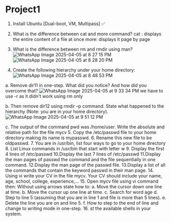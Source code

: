 # Project1
1. Install Ubuntu [Dual-boot, VM, Multipass] ✅
2. What is the difference between cat and more command?
   cat : displays the entire content of a file at once
   more: displays it page by page                                                                  

3. What is the difference between rm and rmdir using man?
![WhatsApp Image 2025-04-05 at 8 27 15 PM](https://github.com/user-attachments/assets/cc95b046-0566-469f-ac63-1a4dd61068d6)
![WhatsApp Image 2025-04-05 at 8 28 20 PM](https://github.com/user-attachments/assets/2620311d-2d2a-4511-8035-bf1fb9fcbad0)

4. Create the following hierarchy under your home directory:
![WhatsApp Image 2025-04-05 at 8 48 53 PM](https://github.com/user-attachments/assets/52822610-496e-46a2-923a-ed0162aebdae)

a. Remove dir11 in one-step. What did you notice? And how did you overcome that?
![WhatsApp Image 2025-04-05 at 9 33 34 PM](https://github.com/user-attachments/assets/31ac2142-f2dc-4414-abc0-b5f8f547ccc5)
we have to use -r as it didn't work using rm only

b. Then remove dir12 using rmdir –p command. State what happened to the
hierarchy (Note: you are in your home directory).
![WhatsApp Image 2025-04-05 at 9 51 12 PM](https://github.com/user-attachments/assets/a8e2f6b0-0c65-4c0b-b207-fb6215aaa506)

c. The output of the command pwd was /home/user. Write the absolute
and relative path for the file mycv
5. Copy the /etc/passwd file to your home directory making its name is mypasswd.
6. Rename this new file to be oldpasswd.
7. You are in /usr/bin, list four ways to go to your home directory
8. List Linux commands in /usr/bin that start with letter w
9. Display the first 4 lines of /etc/passwd
10.Display the last 7 lines of /etc/passwd
11.Display the man pages of passwd the command and the file sequentially in one command.
12.Display the man page of the passwd file.
13.Display a list of all the commands that contain the keyword passwd in their man page.
14. Using vi write your CV in the file mycv. Your CV should include your name, age, school,
college, experience,...
15. Open mycv file using vi command then: Without using arrows state how to:
a. Move the cursor down one line at time.
b. Move the cursor up one line at time.
c. Search for word age
d. Step to line 5 (assuming that you are in line 1 and file is more than 5 lines).
e. Delete the line you are on and line 5.
f. How to step to the end of line and change to writing mode in one-step.
16. st the available shells in your system.
